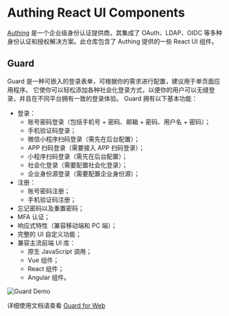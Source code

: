 # Authing React UI Components

[Authing](https://authing.cn) 是一个企业级身份认证提供商，其集成了 OAuth、LDAP、OIDC 等多种身份认证和授权解决方案。此仓库包含了 Authing 提供的一些 React UI 组件。

## Guard

Guard 是一种可嵌入的登录表单，可根据你的需求进行配置，建议用于单页面应用程序。 它使你可以轻松添加各种社会化登录方式，以便你的用户可以无缝登录，并且在不同平台拥有一致的登录体验。
Guard 拥有以下基本功能：

- 登录：
  - 账号密码登录（包括手机号 + 密码、邮箱 + 密码、用户名 + 密码）；
  - 手机验证码登录；
  - 微信小程序扫码登录（需先在后台配置）；
  - APP 扫码登录（需要接入 APP 扫码登录）；
  - 小程序扫码登录（需先在后台配置）；
  - 社会化登录（需要配置社会化登录）；
  - 企业身份源登录（需要配置企业身份源）；
- 注册：
  - 账号密码注册；
  - 手机验证码注册；
- 忘记密码以及重置密码；
- MFA 认证；
- 响应式特性（兼容移动端和 PC 端）；
- 完整的 UI 自定义功能；
- 兼容主流前端 UI 库：
  - 原生 JavaScript 调用；
  - Vue 组件；
  - React 组件；
  - Angular 组件。

![Guard Demo](./static/images/guard-demo.jpg)

详细使用文档请查看 [Guard for Web](https://docs.authing.cn/sdk/guard/#guard-for-react)
